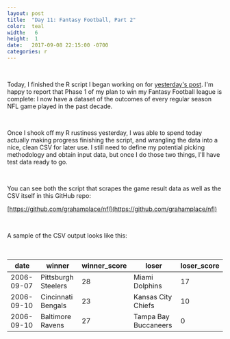 ```yaml
---
layout: post
title:  "Day 11: Fantasy Football, Part 2"
color:  teal
width:   6
height:  1
date:   2017-09-08 22:15:00 -0700
categories: r
---
```


<br>

Today, I finished the R script I began working on for [yesterday's post](http://www.graham.place/100Days/r/2017/09/07/day-10.html). I'm happy to report that
Phase 1 of my plan to win my Fantasy Football league is complete: I now have a
dataset of the outcomes of every regular season NFL game played in the past decade.

<br>

Once I shook off my R rustiness yesterday, I was able to spend today actually making
  progress finishing the script, and wrangling the data into a nice, clean CSV for
  later use. I still need to define my potential picking methodology and obtain
  input data, but once I do those two things, I'll have test data ready to go.

<br>

You can see both the script that scrapes the game result data as well as the CSV itself
  in this GitHub repo:

[https://github.com/grahamplace/nfl](https://github.com/grahamplace/nfl)

<br>

A sample of the CSV output looks like this:

<br>

| date       	| winner              	| winner_score 	| loser                	| loser_score 	|
|------------	|---------------------	|--------------	|----------------------	|-------------	|
| 2006-09-07 	| Pittsburgh Steelers 	| 28           	| Miami Dolphins       	| 17          	|
| 2006-09-10 	| Cincinnati Bengals  	| 23           	| Kansas City Chiefs   	| 10          	|
| 2006-09-10 	| Baltimore Ravens    	| 27           	| Tampa Bay Buccaneers 	| 0           	|
